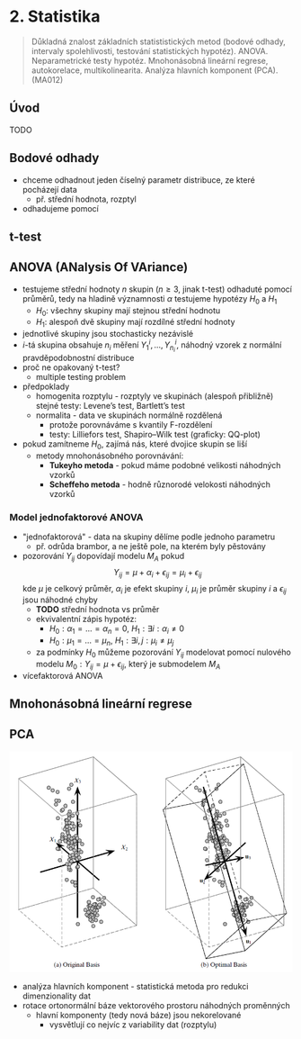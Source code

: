 # 2. Statistika

> Důkladná znalost základních statististických metod (bodové odhady, intervaly spolehlivosti, testování statistických hypotéz). ANOVA. Neparametrické testy hypotéz. Mnohonásobná lineární regrese, autokorelace, multikolinearita. Analýza hlavních komponent (PCA). (MA012)

## Úvod

TODO

## Bodové odhady

- chceme odhadnout jeden číselný parametr distribuce, ze které pocházejí data
    - př. střední hodnota, rozptyl
- odhadujeme pomocí 

## t-test

## ANOVA (ANalysis Of VAriance)

- testujeme střední hodnoty $n$ skupin ($n \geq 3$, jinak t-test) odhaduté pomocí průměrů, tedy na hladině významnosti $\alpha$ testujeme hypotézy $H_0$ a $H_1$
    - $H_0$: všechny skupiny mají stejnou střední hodnotu
    - $H_1$: alespoň dvě skupiny mají rozdílné střední hodnoty 
- jednotlivé skupiny jsou stochasticky nezávislé
- $i$-tá skupina obsahuje $n_i$ měření $Y^i_1,...,Y^i_{n_i}$, náhodný vzorek z normální pravděpodobnostní distribuce
- proč ne opakovaný t-test? 
    - multiple testing problem
- předpoklady
    - homogenita rozptylu - rozptyly ve skupinách (alespoň přibližně) stejné
        testy: Levene’s test, Bartlett’s test
    - normalita - data ve skupinách normálně rozdělená
        - protože porovnáváme s kvantily F-rozdělení
        - testy: Lilliefors test, Shapiro–Wilk test (graficky: QQ-plot)
- pokud zamítneme $H_0$, zajímá nás, které dvojice skupin se liší
    - metody mnohonásobného porovnávání:
        - **Tukeyho metoda** - pokud máme podobné velikosti náhodných vzorků
        - **Scheffeho metoda** - hodně různorodé velokosti náhodných vzorků

### Model jednofaktorové ANOVA

- "jednofaktorová" - data na skupiny dělíme podle jednoho parametru
    - př. odrůda brambor, a ne ještě pole, na kterém byly pěstovány
- pozorování $Y_{ij}$ dopovídají modelu $M_A$ pokud $$Y_{ij} = \mu + \alpha_i + \epsilon_{ij} = \mu_i + \epsilon_{ij}$$ kde $\mu$ je celkový průměr, $\alpha_i$ je efekt skupiny $i$, $\mu_i$ je průměr skupiny $i$ a $\epsilon_{ij}$ jsou náhodné chyby
    - **TODO** střední hodnota vs průměr
    - ekvivalentní zápis hypotéz:
        - $H_0: \alpha_1 = ... = \alpha_n = 0$, $H_1: \exists i: \alpha_i \neq 0$
        - $H_0: \mu_1 = ... = \mu_n$, $H_1: \exists i,j: \mu_i \neq \mu_j$
    - za podmínky $H_0$ můžeme pozorování $Y_{ij}$ modelovat pomocí nulového modelu $M_0: Y_{ij}=\mu+\epsilon_{ij}$, který je submodelem $M_A$ 
- vícefaktorová ANOVA

## Mnohonásobná lineární regrese

## PCA

![Alt text](../obrazky/image.png)

- analýza hlavních komponent - statistická metoda pro redukci dimenzionality dat
- rotace ortonormální báze vektorového prostoru náhodných proměnných
    - hlavní komponenty (tedy nová báze) jsou nekorelované
        - vysvětlují co nejvíc z variability dat (rozptylu)